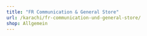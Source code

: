 ```yaml
---
title: "FR Communication & General Store"
url: /karachi/fr-communication-und-general-store/
shop: Allgemein
---
```

